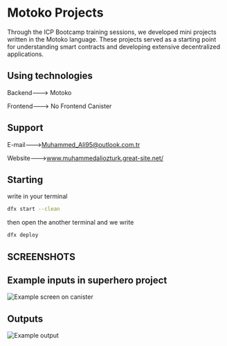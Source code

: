 
# Motoko Projects

Through the ICP Bootcamp training sessions, we developed mini projects written in the Motoko language. These projects served as a starting point for understanding smart contracts and developing extensive decentralized applications.




## Using technologies

Backend---> Motoko

Frontend---> No Frontend Canister

  
## Support




  E-mail--->Muhammed_Ali95@outlook.com.tr

  Website--->www.muhammedaliozturk.great-site.net/
  

## Starting


write in your terminal
```bash
dfx start --clean
```
then open the another terminal and we write
```bash
dfx deploy
```

  
## SCREENSHOTS
## Example inputs in superhero project
![Example screen on canister](https://i.hizliresim.com/e3bgm65.png)
## Outputs 
![Example output](https://i.hizliresim.com/prwd7me.png)

  
